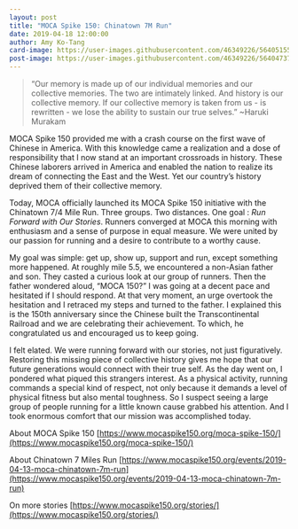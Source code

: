 ```yaml
---
layout: post
title: "MOCA Spike 150: Chinatown 7M Run"
date: 2019-04-18 12:00:00
author: Amy Ko-Tang
card-image: https://user-images.githubusercontent.com/46349226/56405155-f6cf9280-6238-11e9-9f76-201d9e7d3e1e.jpg
post-image: https://user-images.githubusercontent.com/46349226/56404737-4a8cac80-6236-11e9-815b-9ad4d7bc52df.JPG
---
```


>“Our memory is made up of our individual memories and our collective memories. The two are intimately linked. And history is our collective memory. If our collective memory is taken from us - is rewritten - we lose the ability to sustain our true selves.” ~Haruki Murakam
<!--more-->

MOCA Spike 150 provided me with a crash course on the first wave of Chinese in America. With this knowledge came a realization and a dose of responsibility that I now stand at an important crossroads in history.  These Chinese laborers arrived in America and enabled the nation to realize its dream of connecting the East and the West.  Yet our country’s history deprived them of their collective memory.  


Today, MOCA officially launched its MOCA Spike 150 initiative with the Chinatown 7/4 Mile Run. Three groups.  Two distances.  One goal :  *Run Forward with Our Stories*.  Runners converged at MOCA this morning with enthusiasm and a sense of purpose in equal measure.  We were united by our passion for running and a desire to contribute to a worthy cause. 


My goal was simple:  get up, show up, support and run, except something more happened.  At roughly mile 5.5, we encountered a non-Asian father and son.  They casted a curious look at our group of runners.  Then the father wondered aloud, “MOCA 150?”  I was going at a decent pace and hesitated if I should respond.  At that very moment, an urge overtook the hesitation and I retraced my steps and turned to the father.  I explained this is the 150th anniversary since the Chinese built the Transcontinental Railroad and we are celebrating their achievement.  To which, he congratulated us and encouraged us to keep going.  


I felt elated.  We were running forward with our stories, not just figuratively.  Restoring this missing piece of collective history gives me hope that our future generations would connect with their true self.  As the day went on, I pondered what piqued this strangers interest.  As a physical activity, running commands a special kind of respect, not only because it demands a level of physical fitness but also mental toughness.  So I suspect seeing a large group of people running for a little known cause grabbed his attention.  And I took enormous comfort that our mission was accomplished today.  

About MOCA Spike 150
[https://www.mocaspike150.org/moca-spike-150/](https://www.mocaspike150.org/moca-spike-150/)

About Chinatown 7 Miles Run
[https://www.mocaspike150.org/events/2019-04-13-moca-chinatown-7m-run](https://www.mocaspike150.org/events/2019-04-13-moca-chinatown-7m-run)

On more stories 
[https://www.mocaspike150.org/stories/](https://www.mocaspike150.org/stories/)
